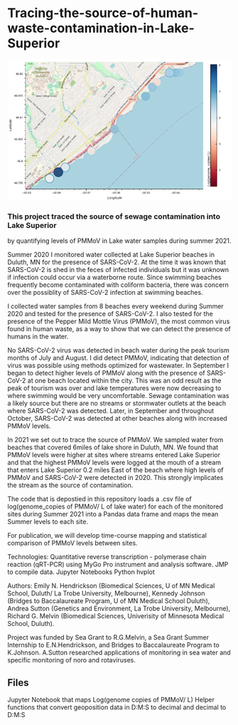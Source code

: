 # Tracing-the-source-of-human-waste-contamination-in-Lake-Superior
![map](SourcePlot_9.png)


### This project traced the source of sewage contamination into Lake Superior 
by quantifying levels of PMMoV in Lake water samples during summer 2021.

Summer 2020 I monitored water collected at Lake Superior beaches in Duluth, MN for the presence of SARS-CoV-2. At the time it was known that SARS-CoV-2 is shed in the feces of infected individuals but it was unknown if infection could occur via a waterborne route. Since swimming beaches frequently become contaminated with coliform bacteria, there was concern over the possiblity of SARS-CoV-2 infection at swimming beaches. 

I collected water samples from 8 beaches every weekend during Summer 2020 and tested for the presence of SARS-CoV-2. I also tested for the presence of the Pepper Mild Mottle Virus (PMMoV), the most common virus found in human waste, as a way to show that we can detect the presence of humans in the water. 

No SARS-CoV-2 virus was detected in beach water during the peak tourism months of July and August. I did detect PMMoV, indicating that detection of virus was possible using methods optimized for wastewater. In September I began to detect higher levels of PMMoV along with the presence of SARS-CoV-2 at one beach located within the city. This was an odd result as the peak of tourism was over and lake temperatures were now decreasing to where swimming would be very uncomfortable. Sewage contamination was a likely source but there are no streams or stormwater outlets at the beach where SARS-CoV-2 was detected. Later, in September and throughout October, SARS-CoV-2 was detected at other beaches along with increased PMMoV levels.

In 2021 we set out to trace the source of PMMoV. We sampled water from beaches that covered 6miles of lake shore in Duluth, MN. We found that PMMoV levels were higher at sites where streams entered Lake Superior and that the highest PMMoV levels were logged at the mouth of a stream that enters Lake Superior 0.2 miles East of the beach where high levels of PMMoV and SARS-CoV-2 were detected in 2020. This strongly implicates the stream as the source of contamination.

The code that is depostied in this repository loads a .csv file of log(genome_copies of PMMoV/ L of lake water) for each of the monitored sites during Summer 2021 into a Pandas data frame and maps the mean Summer levels to each site.

For publication, we will develop time-course mapping and statistical comparison of PMMoV levels between sites.

Technologies:
Quantitative reverse transcription - polymerase chain reaction (qRT-PCR) using MyGo Pro instrument and analysis software.
JMP to compile data.
Jupyter Notebooks
Python
hvplot

Authors: Emily N. Hendrickson (Biomedical Sciences, U of MN Medical School, Duluth/ La Trobe University, Melbourne), Kennedy Johnson (Bridges to Baccalaureate Program, U of MN Medical School Duluth), Andrea Sutton (Genetics and Environment, La Trobe University, Melbourne), Richard G. Melvin (Biomedical Sciences, Univerisity of Minnesota Medical School, Duluth).

Project was funded by Sea Grant to R.G.Melvin, a Sea Grant Summer Internship to E.N.Hendrickson, and Bridges to Baccalaureate Program to K.Johnson. A.Sutton researched applications of monitoring in sea water and specific monitoring of noro and rotaviruses.

## Files
Jupyter Notebook that maps Log(genome copies of PMMoV/ L)
Helper functions that convert geoposition data in D:M:S to decimal and decimal to D:M:S

